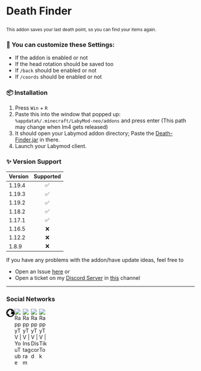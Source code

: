# Death Finder
<sub>This addon saves your last death point, so you can find your items again.</sub>

### 🔧 You can customize these Settings:
- If the addon is enabled or not
- If the head rotation should be saved too
- If `/back` should be enabled or not
- If `/coords` should be enabled or not

### 📦 Installation
1. Press `Win` + `R`
2. Paste this into the window that popped up: `%appdata%/.minecraft/LabyMod-neo/addons` and press enter (This path may change when lm4 gets released)
3. It should open your Labymod addon directory; Paste the [Death-Finder.jar](https://github.com/RappyLabyAddons/Death-Finder/releases/download/v1.0.0/Death-Finder.jar) in there.
4. Launch your Labymod client.

### ✨ Version Support
| Version | Supported |
|---------|:---------:|
| 1.19.4  |     ✅     |
| 1.19.3  |     ✅     |
| 1.19.2  |     ✅     |
| 1.18.2  |     ✅     |
| 1.17.1  |     ✅     |
| 1.16.5  |     ❌     |
| 1.12.2  |     ❌     |
| 1.8.9   |     ❌     |

If you have any problems with the addon/have update ideas, feel free to
- Open an Issue [here](https://github.com/RappyLabyAddons/Death-Finder/issues/new/choose)
  or
- Open a ticket on my [Discord Server](https://rappytv.com/server) in [this](https://discord.com/channels/815912035124248587/840285653946204181) channel

---

### Social Networks

[<img align="left" alt="RappyTV | Website" width="22px" src="https://raw.githubusercontent.com/iconic/open-iconic/master/svg/globe.svg" />][website]
[<img align="left" alt="RappyTV | YouTube" width="22px" src="https://cdn.jsdelivr.net/npm/simple-icons@v3/icons/youtube.svg" />][youtube]
[<img align="left" alt="RappyTV | Instagram" width="22px" src="https://cdn.jsdelivr.net/npm/simple-icons@v3/icons/instagram.svg" />][instagram]
[<img align="left" alt="RappyTV | Discord" width="22px" src="https://cdn.jsdelivr.net/npm/simple-icons@v3/icons/discord.svg" />][server]
[<img align="left" alt="RappyTV | TikTok" width="22px" src="https://cdn.jsdelivr.net/npm/simple-icons@v3/icons/tiktok.svg" />][tiktok]

[website]: https://rappytv.com/
[youtube]: https://youtube.com/c/RappyTVTutorials
[instagram]: https://instagram.com/rappyytv
[server]: https://rappytv.com/server
[tiktok]: https://tiktok.com/@rappytv